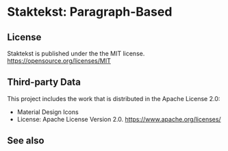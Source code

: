 # Staktekst: Paragraph-Based



## License

Staktekst is published under the the MIT license. https://opensource.org/licenses/MIT

## Third-party Data

This project includes the work that is distributed in the Apache License 2.0:

- Material Design Icons
- License: Apache License Version 2.0. https://www.apache.org/licenses/

## See also
